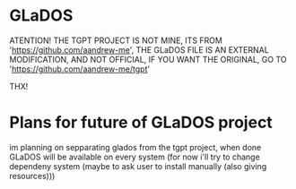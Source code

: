 # GLaDOS

ATENTION! THE TGPT PROJECT IS NOT MINE, ITS FROM 'https://github.com/aandrew-me', THE GLaDOS FILE IS AN EXTERNAL MODIFICATION, AND NOT OFFICIAL, IF YOU WANT THE ORIGINAL, GO TO 'https://github.com/aandrew-me/tgpt'

THX!

# Plans for future of GLaDOS project

im planning on sepparating glados from the tgpt project, when done GLaDOS will be available on every system (for now i'll try to change dependeny system (maybe to ask user to install manually (also giving resources)))
